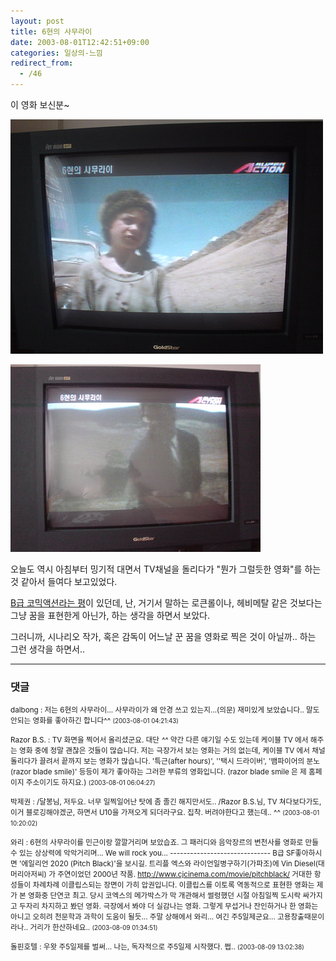 ```yaml
---
layout: post
title: 6현의 사무라이
date: 2003-08-01T12:42:51+09:00
categories: 일상의-느낌
redirect_from:
  - /46
---
```


이 영화 보신분~

![ ](/assets/media/logs_archives_DSC01300.JPG)

![ ](/assets/media/logs_archives_DSC01303.JPG)

오늘도 역시 아침부터 밍기적 대면서 TV채널을 돌리다가 "뭔가 그럴듯한 영화"를 하는것 같아서 들여다 보고있었다.

<a href="http://www.films.or.kr/festival/Six_String_Samurai.html">B급 코믹액션라는 평</a>이 있던데, 난, 거기서 말하는 로큰롤이나, 헤비메탈 같은 것보다는 그냥 꿈을 표현한게 아닌가, 하는 생각을 하면서 보았다.

그러니까, 시나리오 작가, 혹은 감독이 어느날 꾼 꿈을 영화로 찍은 것이 아닐까.. 하는 그런 생각을 하면서..

* * *

### 댓글



<!--- cmt:81 --->
<!--- mail: --->
<!--- parent:0 --->

<small>dalbong : 저는 6현의 사무라이... 사무라이가 왜 안경 쓰고 있는지...(의문)  재미있게 보았습니다.. 말도 안되는 영화를 좋아하긴 합니다^^ <small>(2003-08-01 04:21:43)</small></small>


<!--- cmt:82 --->
<!--- mail: --->
<!--- parent:0 --->

<small>Razor B.S. : TV 화면을 찍어서 올리셨군요. 대단 *^^* 약간 다른 얘기일 수도 있는데 케이블 TV 에서 해주는 영화 중에 정말 괜찮은 것들이 많습니다. 저는 극장가서 보는 영화는 거의 없는데, 케이블 TV 에서 채널 돌리다가 끌려서 끝까지 보는 영화가 많습니다.  '특근(after hours)', ''택시 드라이버', '뱀파이어의 분노(razor blade smile)' 등등이 제가 좋아하는 그러한 부류의 영화입니다. (razor blade smile 은 제 홈페이지 주소이기도 하지요.) <small>(2003-08-01 06:04:27)</small></small>


<!--- cmt:83 --->
<!--- mail: --->
<!--- parent:0 --->

<small>박제권 : /달봉님, 저두요. 너무 일찍일어난 탓에 좀 졸긴 해지만서도.. /Razor B.S.님, TV 쳐다보다가도, 이거 블로깅해야겠군, 하면서 U10을 가져오게 되더라구요.   집착. 버려야한다고 했는데.. ^^ <small>(2003-08-01 10:20:02)</small></small>


<!--- cmt:84 --->
<!--- mail: --->
<!--- parent:0 --->

<small>와리 : 6현의 사무라이를 민근이랑 깔깔거리며 보았습죠. 그 패러디와 음악장르의 변천사를 영화로 만들 수 있는 상상력에 악악거리며...  We will rock you...  ------------------------------  B급 SF좋아하시면 '에일리언 2020 (Pitch Black)'을 보시길. 트리플 엑스와 라이언일병구하기(가파조)에 Vin Diesel(대머리아저씨) 가 주연이었던 2000년 작품.  <a href="http://www.cjcinema.com/movie/pitchblack/">http://www.cjcinema.com/movie/pitchblack/</a>  거대한 항성들이 차례차례 이클립스되는 장면이 가히 압권입니다.  이클립스를 이토록 역동적으로 표현한 영화는 제가 본 영화중 단연코 최고. 당시 코엑스의 메가박스가 막 개관해서 썰렁했던 시절 아침일찍 도시락 싸가지고 두자리 차지하고 봤던 영화.   극장에서 봐야 더 실감나는 영화.  그렇게 무섭거나 잔인하거나 한 영화는 아니고 오히려 천문학과 과학이 도움이 될듯...   주말 상해에서 와리... 여긴 주5일제군요... 고용창출때문이라나.. 거리가 한산하네요.. <small>(2003-08-09 01:34:51)</small></small>


<!--- cmt:85 --->
<!--- mail: --->
<!--- parent:0 --->

<small>돌핀호텔 : 우왓 주5일제를 벌써...  나는, 독자적으로 주5일제 시작했다.  쩝.. <small>(2003-08-09 13:02:38)</small></small>

